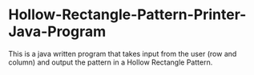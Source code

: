 # Hollow-Rectangle-Pattern-Printer-Java-Program
This is a java written program that takes input from the user (row and column)  and output the pattern in a Hollow Rectangle Pattern.
